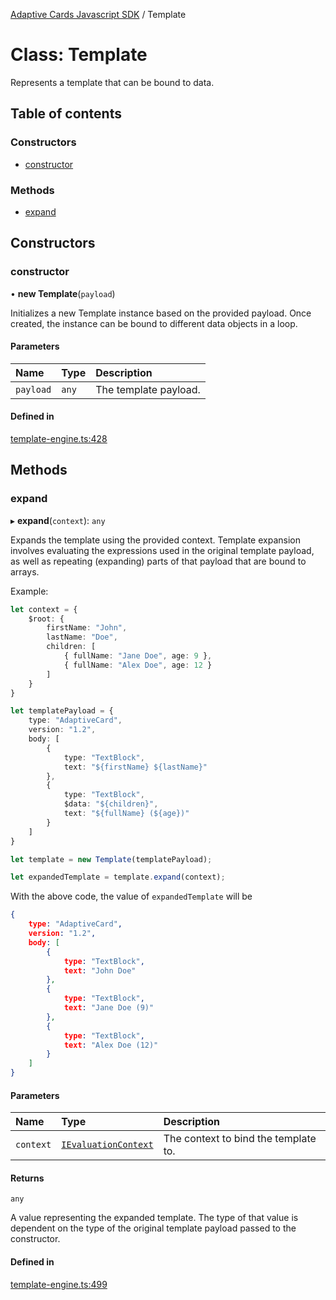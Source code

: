 [Adaptive Cards Javascript SDK](../README.md) / Template

# Class: Template

Represents a template that can be bound to data.

## Table of contents

### Constructors

- [constructor](Template.md#constructor)

### Methods

- [expand](Template.md#expand)

## Constructors

### constructor

• **new Template**(`payload`)

Initializes a new Template instance based on the provided payload.
Once created, the instance can be bound to different data objects
in a loop.

#### Parameters

| Name | Type | Description |
| :------ | :------ | :------ |
| `payload` | `any` | The template payload. |

#### Defined in

[template-engine.ts:428](https://github.com/asseco-see/AdaptiveCards/blob/1f0afdc45/source/nodejs/adaptivecards/src/template-engine.ts#L428)

## Methods

### expand

▸ **expand**(`context`): `any`

Expands the template using the provided context. Template expansion involves
evaluating the expressions used in the original template payload, as well as
repeating (expanding) parts of that payload that are bound to arrays.

Example:

```typescript
let context = {
    $root: {
        firstName: "John",
        lastName: "Doe",
        children: [
            { fullName: "Jane Doe", age: 9 },
            { fullName: "Alex Doe", age: 12 }
        ]
    }
}

let templatePayload = {
    type: "AdaptiveCard",
    version: "1.2",
    body: [
        {
            type: "TextBlock",
            text: "${firstName} ${lastName}"
        },
        {
            type: "TextBlock",
            $data: "${children}",
            text: "${fullName} (${age})"
        }
    ]
}

let template = new Template(templatePayload);

let expandedTemplate = template.expand(context);
```

With the above code, the value of `expandedTemplate` will be

```json
{
    type: "AdaptiveCard",
    version: "1.2",
    body: [
        {
            type: "TextBlock",
            text: "John Doe"
        },
        {
            type: "TextBlock",
            text: "Jane Doe (9)"
        },
        {
            type: "TextBlock",
            text: "Alex Doe (12)"
        }
    ]
}
```

#### Parameters

| Name | Type | Description |
| :------ | :------ | :------ |
| `context` | [`IEvaluationContext`](../interfaces/IEvaluationContext.md) | The context to bind the template to. |

#### Returns

`any`

A value representing the expanded template. The type of that value
  is dependent on the type of the original template payload passed to the constructor.

#### Defined in

[template-engine.ts:499](https://github.com/asseco-see/AdaptiveCards/blob/1f0afdc45/source/nodejs/adaptivecards/src/template-engine.ts#L499)
